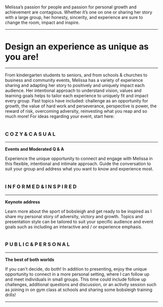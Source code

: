 Melissa’s passion for people and passion for personal growth and 
      achievement are contagious. Whether it’s one on one or sharing her story 
      with a large group, her honesty, sincerity, and experience are sure to 
      change the room, impact and inspire.
_____  
  
  
  

# Design an experience as unique as you are!
_____

From kindergarten students to seniors, and from schools & churches to business and community events, Melissa has a variety of experience sharing and adapting her story to positively and uniquely impact each audience. Her intentional approach to understand vision, values and learning goals helps to tailor each experience to uniquely fit and impact every group. Past topics have included: challenge as an opportunity for growth, the value of hard work and perseverance, perspective is power, the reward of risk, overcoming adversity, reinvesting what you reap and so much more! For ideas regarding your event, start here:
&nbsp;  
&nbsp;      
    
### C O Z Y & C A S U A L
_______
**Events and Moderated Q & A**

Experience the unique opportunity to connect and engage with Melissa in this flexible, intentional and intimate approach. Guide the conversation to suit your group and address what you want to know and experience most.
&nbsp;  
&nbsp;  
### I N F O R M E D & I N S P I R E D 
________
**Keynote address**

 Learn more about the sport of bobsleigh and get ready to be inspired as I share my personal story of adversity, victory and growth. Topics and presentation style can be tailored to suit your specific audience and event goals such as including an interactive and / or experience emphasis.
&nbsp;  
&nbsp;  
### P U B L I C & P E R S O N A L 
_______
**The best of both worlds**

 If you can't decide, do both! In addition to presenting, enjoy the unique opportunity to connect in a more personal setting, where I can follow up and meet individuals in small groups. This time could include follow up challenges, additional questions and discussion, or an activity session such as joining in on gym class at schools and sharing some bobsleigh training drills!  
_____